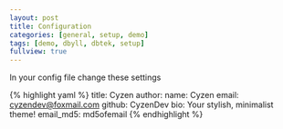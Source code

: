 ```yaml
---
layout: post
title: Configuration
categories: [general, setup, demo]
tags: [demo, dbyll, dbtek, setup]
fullview: true
---
```


In your config file change these settings

{% highlight yaml %}
title: Cyzen
author:
  name: Cyzen
  email: cyzendev@foxmail.com
  github: CyzenDev
  bio: Your stylish,  minimalist theme!
  email_md5: md5ofemail
{% endhighlight %}